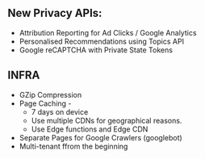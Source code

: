## New Privacy APIs:

- Attribution Reporting for Ad Clicks / Google Analytics
- Personalised Recommendations using Topics API
- Google reCAPTCHA with Private State Tokens


## INFRA

- GZip Compression
- Page Caching -
    - 7 days on device
    - Use multiple CDNs for geographical reasons.
    - Use Edge functions and Edge CDN
- Separate Pages for Google Crawlers (googlebot)
- Multi-tenant ffrom the beginning
